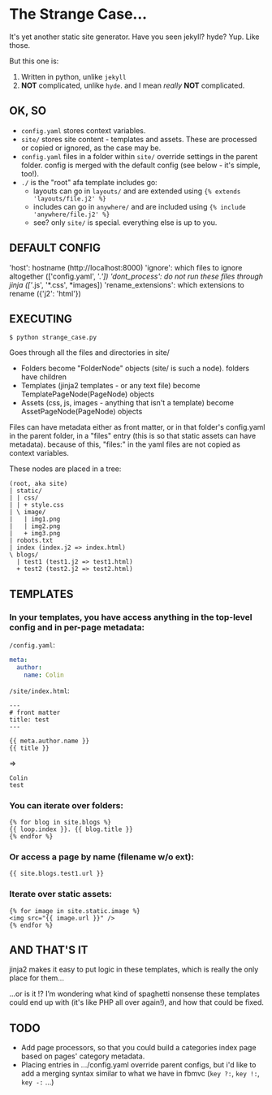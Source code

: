 The Strange Case...
===================

It's yet another static site generator.  Have you seen jekyll?  hyde?  Yup.  Like those.

But this one is:

1. Written in python, unlike `jekyll`
2. **NOT** complicated, unlike `hyde`.  and I mean *really* **NOT** complicated.


OK, SO
-------

* `config.yaml` stores context variables.
* `site/` stores site content - templates and assets.  These are processed or copied or ignored, as the case may be.
* `config.yaml` files in a folder within `site/` override settings in the parent folder.  config is merged with the default config (see below - it's simple, too!).
* `./` is the "root" afa template includes go:
  * layouts can go in `layouts/` and are extended using `{% extends 'layouts/file.j2' %}`
  * includes can go in `anywhere/` and are included using `{% include 'anywhere/file.j2' %}`
  * see? only `site/` is special.  everything else is up to you.


DEFAULT CONFIG
--------------

'host': hostname (http://localhost:8000)
'ignore': which files to ignore altogether (['config.yaml', '.*'])
'dont_process': do not run these files through jinja (['*.js', '*.css', *images])
'rename_extensions': which extensions to rename ({'j2': 'html'})


EXECUTING
---------

`$ python strange_case.py`

Goes through all the files and directories in site/

* Folders become "FolderNode" objects (site/ is such a node).  folders have children
* Templates (jinja2 templates - or any text file) become TemplatePageNode(PageNode) objects
* Assets (css, js, images - anything that isn't a template) become AssetPageNode(PageNode) objects


Files can have metadata either as front matter, or in that folder's config.yaml in the parent folder, in a "files" entry (this is so that static assets can have metadata).  because of this, "files:" in the yaml files are not copied as context variables.


These nodes are placed in a tree:

    (root, aka site)
    | static/
    | | css/
    | | + style.css
    | \ image/
    |   | img1.png
    |   | img2.png
    |   + img3.png
    | robots.txt
    | index (index.j2 => index.html)
    \ blogs/
      | test1 (test1.j2 => test1.html)
      + test2 (test2.j2 => test2.html)


TEMPLATES
---------

### In your templates, you have access anything in the top-level config and in per-page metadata:

`/config.yaml`:

``` yaml
meta:
  author:
    name: Colin
```

`/site/index.html`:

``` jinja
---
# front matter
title: test
---

{{ meta.author.name }}
{{ title }}
```

=>

    Colin
    test


### You can iterate over folders:

``` jinja
{% for blog in site.blogs %}
{{ loop.index }}. {{ blog.title }}
{% endfor %}
```

### Or access a page by name (filename w/o ext):

``` jinja
{{ site.blogs.test1.url }}
```

### Iterate over static assets:

``` jinja
{% for image in site.static.image %}
<img src="{{ image.url }}" />
{% endfor %}
```

AND THAT'S IT
-------------

jinja2 makes it easy to put logic in these templates, which is really the only place for them...

...or is it !?  I’m wondering what kind of spaghetti nonsense these templates could end up with (it's like PHP all over again!), and how that could be fixed.


TODO
----

* Add page processors, so that you could build a categories index page based on pages' category metadata.
* Placing entries in .../config.yaml override parent configs, but i'd like to add a merging syntax similar to what we have in fbmvc (`key ?:`, `key !:`, `key -:` ...)
